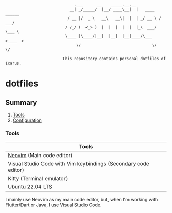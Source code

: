```
                              .___      __    _____.__.__
                            __| _/_____/  |__/ ____\__|  |   ____   ______
                           / __ |/  _ \   __\   __\|  |  | _/ __ \ /  ___/
                          / /_/ (  <_> )  |  |  |  |  |  |_\  ___/ \___ \
                          \____ |\____/|__|  |__|  |__|____/\___  >____  >
                               \/                               \/     \/

                         This repository contains personal dotfiles of Icarus.
```

# dotfiles

## Summary

1. [Tools](#tools)
2. [Configuration](#tools)

### Tools

| Tools										                   |
|--------------------------------------------|
| [Neovim][] (Main code editor)				 			 |
| Visual Studio Code with Vim keybindings (Secondary code editor) |
| Kitty (Terminal emulator)				 |
| Ubuntu 22.04 LTS						               |

I mainly use Neovim as my main code editor, but, when I'm working with Flutter/Dart or Java, I use Visual Studio Code.

[Neovim]: https://github.com/HicaroD/nvim-cfg-lua
